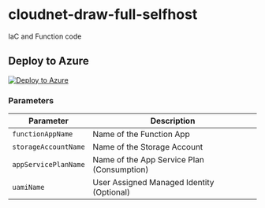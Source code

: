 # cloudnet-draw-full-selfhost
IaC and Function code

## Deploy to Azure

[![Deploy to Azure](https://aka.ms/deploytoazurebutton)](https://portal.azure.com/#create/Microsoft.Template/uri/https://github.com/krhatland/cloudnet-draw-full-selfhost/blob/main/infra/main.bicep)

### Parameters

| Parameter            | Description                                  |
|-----------------------|----------------------------------------------|
| `functionAppName`    | Name of the Function App                     |
| `storageAccountName` | Name of the Storage Account                  |
| `appServicePlanName` | Name of the App Service Plan (Consumption)   |
| `uamiName`           | User Assigned Managed Identity (Optional)    |

